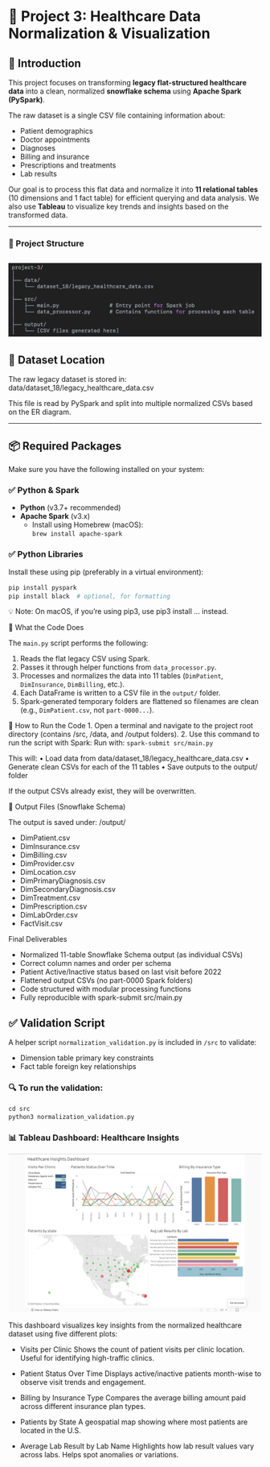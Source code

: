 # 🏥 Project 3: Healthcare Data Normalization & Visualization

## 📌 Introduction

This project focuses on transforming **legacy flat-structured healthcare data** into a clean, normalized **snowflake schema** using **Apache Spark (PySpark)**.

The raw dataset is a single CSV file containing information about:

- Patient demographics
- Doctor appointments
- Diagnoses
- Billing and insurance
- Prescriptions and treatments
- Lab results

Our goal is to process this flat data and normalize it into **11 relational tables** (10 dimensions and 1 fact table) for efficient querying and data analysis. We also use **Tableau** to visualize key trends and insights based on the transformed data.

---
### 📂 Project Structure

![Project Structure](./Screenshot_2025-04-07_at_2.13.03_AM.png)
---
## 📂 Dataset Location

The raw legacy dataset is stored in: data/dataset_18/legacy_healthcare_data.csv

This file is read by PySpark and split into multiple normalized CSVs based on the ER diagram.

---

## 📦 Required Packages

Make sure you have the following installed on your system:

### ✅ Python & Spark

- **Python** (v3.7+ recommended)
- **Apache Spark** (v3.x)
  - Install using Homebrew (macOS):  
    `brew install apache-spark`

### ✅ Python Libraries

Install these using pip (preferably in a virtual environment):

```bash
pip install pyspark
pip install black  # optional, for formatting
```

💡 Note: On macOS, if you’re using pip3, use pip3 install ... instead.

🧠 What the Code Does

The `main.py` script performs the following:

1. Reads the flat legacy CSV using Spark.
2. Passes it through helper functions from `data_processor.py`.
3. Processes and normalizes the data into 11 tables (`DimPatient`, `DimInsurance`, `DimBilling`, etc.).
4. Each DataFrame is written to a CSV file in the `output/` folder.
5. Spark-generated temporary folders are flattened so filenames are clean (e.g., `DimPatient.csv`, not `part-0000...`).

🚀 How to Run the Code
	1.	Open a terminal and navigate to the project root directory (contains /src, /data, and /output folders).
	2.	Use this command to run the script with Spark:
Run with: `spark-submit src/main.py`

This will:
•	Load data from data/dataset_18/legacy_healthcare_data.csv
•	Generate clean CSVs for each of the 11 tables
•	Save outputs to the output/ folder

If the output CSVs already exist, they will be overwritten.

📁 Output Files (Snowflake Schema)

The output is saved under:
/output/

- DimPatient.csv  
- DimInsurance.csv  
- DimBilling.csv  
- DimProvider.csv  
- DimLocation.csv  
- DimPrimaryDiagnosis.csv  
- DimSecondaryDiagnosis.csv  
- DimTreatment.csv  
- DimPrescription.csv  
- DimLabOrder.csv  
- FactVisit.csv

Final Deliverables
- Normalized 11-table Snowflake Schema output (as individual CSVs)
- Correct column names and order per schema
- Patient Active/Inactive status based on last visit before 2022
- Flattened output CSVs (no part-0000 Spark folders)
- Code structured with modular processing functions
- Fully reproducible with spark-submit src/main.py

## ✅ Validation Script

A helper script `normalization_validation.py` is included in `/src` to validate:

- Dimension table primary key constraints
- Fact table foreign key relationships

### 🔍 To run the validation:

```
cd src
python3 normalization_validation.py
```

### 📊 Tableau Dashboard: Healthcare Insights

[![Healthcare Dashboard](dashboard.png)](https://public.tableau.com/app/profile/karthik.pachabatla/viz/Book2_17441311252890/Dashboard1?publish=yes)

This dashboard visualizes key insights from the normalized healthcare dataset using five different plots:

- Visits per Clinic Shows the count of patient visits per clinic location. Useful for identifying high-traffic clinics.

- Patient Status Over Time Displays active/inactive patients month-wise to observe visit trends and engagement.

- Billing by Insurance Type Compares the average billing amount paid across different insurance plan types.

- Patients by State A geospatial map showing where most patients are located in the U.S. 

- Average Lab Result by Lab Name Highlights how lab result values vary across labs. Helps spot anomalies or variations.





